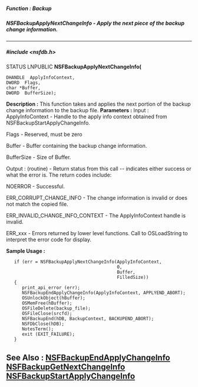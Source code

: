 ##### Function : Backup
##### NSFBackupApplyNextChangeInfo - Apply the next piece of the backup change information.
---
##### #include <nsfdb.h>
STATUS LNPUBLIC **NSFBackupApplyNextChangeInfo(**

	DHANDLE  ApplyInfoContext,
	DWORD  Flags,
	char *Buffer,
	DWORD  BufferSize);
**Description :**
This function takes and applies the next portion of the backup change 
information to the backup file.
**Parameters :**
Input :
ApplyInfoContext  -  Handle to the apply info context obtained from NSFBackupStartApplyChangeInfo.

Flags  -  Reserved, must be zero

Buffer  -  Buffer containing the backup change information.

BufferSize  -  Size of Buffer.

Output :
(routine)  -  Return status from this call -- indicates either success or what the error is. The return codes include:

NOERROR - Successful.

ERR_CORRUPT_CHANGE_INFO - The change information is invalid or does not match the copied file.

ERR_INVALID_CHANGE_INFO_CONTEXT - The ApplyInfoContext handle is invalid.

ERR_xxx - Errors returned by lower level functions.  Call to OSLoadString to interpret the error code for display.


**Sample Usage :**
```
   if (err = NSFBackupApplyNextChangeInfo(ApplyInfoContext,
                                          0,
                                          Buffer,
                                          FilledSize))
   {
      print_api_error (err);
      NSFBackupEndApplyChangeInfo(ApplyInfoContext, APPLYEND_ABORT);
      OSUnlockObject(hBuffer);
      OSMemFree(hBuffer);
      OSFileDelete(backup_file);
      OSFileClose(srcfd);
      NSFBackupEnd(hDB, BackupContext, BACKUPEND_ABORT);
      NSFDbClose(hDB);
      NotesTerm();
      exit (EXIT_FAILURE);
   }

```
**See Also :**
[NSFBackupEndApplyChangeInfo](D:/md_files/NSFBackupEndApplyChangeInfo.md)
[NSFBackupGetNextChangeInfo](D:/md_files/NSFBackupGetNextChangeInfo.md)
[NSFBackupStartApplyChangeInfo](D:/md_files/NSFBackupStartApplyChangeInfo.md)
---

